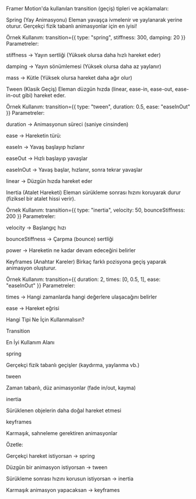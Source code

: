 Framer Motion'da kullanılan transition (geçiş) tipleri ve açıklamaları:

Spring (Yay Animasyonu)
Eleman yavaşça ivmelenir ve yaylanarak yerine oturur.
Gerçekçi fizik tabanlı animasyonlar için en iyisi!

Örnek Kullanım:
transition={{ type: "spring", stiffness: 300, damping: 20 }}
Parametreler:

stiffness → Yayın sertliği (Yüksek olursa daha hızlı hareket eder)

damping → Yayın sönümlemesi (Yüksek olursa daha az yaylanır)

mass → Kütle (Yüksek olursa hareket daha ağır olur)

Tween (Klasik Geçiş)
Eleman düzgün hızda (linear, ease-in, ease-out, ease-in-out gibi) hareket eder.

Örnek Kullanım:
transition={{ type: "tween", duration: 0.5, ease: "easeInOut" }}
Parametreler:

duration → Animasyonun süreci (saniye cinsinden)

ease → Hareketin türü:

easeIn → Yavaş başlayıp hızlanır

easeOut → Hızlı başlayıp yavaşlar

easeInOut → Yavaş başlar, hızlanır, sonra tekrar yavaşlar

linear → Düzgün hızda hareket eder

Inertia (Atalet Hareketi)
Eleman sürükleme sonrası hızını koruyarak durur (fiziksel bir atalet hissi verir).

Örnek Kullanım:
transition={{ type: "inertia", velocity: 50, bounceStiffness: 200 }}
Parametreler:

velocity → Başlangıç hızı

bounceStiffness → Çarpma (bounce) sertliği

power → Hareketin ne kadar devam edeceğini belirler

Keyframes (Anahtar Kareler)
Birkaç farklı pozisyona geçiş yaparak animasyon oluşturur.

Örnek Kullanım:
transition={{ duration: 2, times: [0, 0.5, 1], ease: "easeInOut" }}
Parametreler:

times → Hangi zamanlarda hangi değerlere ulaşacağını belirler

ease → Hareket eğrisi

Hangi Tipi Ne İçin Kullanmalısın?

Transition

En İyi Kullanım Alanı

spring

Gerçekçi fizik tabanlı geçişler (kaydırma, yaylanma vb.)

tween

Zaman tabanlı, düz animasyonlar (fade in/out, kayma)

inertia

Sürüklenen objelerin daha doğal hareket etmesi

keyframes

Karmaşık, sahneleme gerektiren animasyonlar


Özetle:

Gerçekçi hareket istiyorsan → spring

Düzgün bir animasyon istiyorsan → tween

Sürükleme sonrası hızını korusun istiyorsan → inertia

Karmaşık animasyon yapacaksan → keyframes


